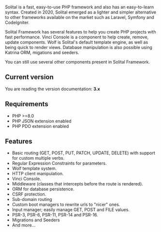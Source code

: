 Solital is a fast, easy-to-use PHP framework and also has an easy-to-learn syntax. Created in 2020, Solital emerged as a lighter and simpler alternative to other frameworks available on the market such as Laravel, Symfony and CodeIgniter.

Solital Framework has several features to help you create PHP projects with fast performance. Vinci Console is a component to help create, remove, update components. Wolf is Solital's default template engine, as well as being quick to render views. Database manipulation is also possible using Katrina ORM, migations and seeders.

You can still use several other components present in Solital Framework.
        
## Current version

You are reading the version documentation: **3.x**

## Requirements

- PHP >=8.0
- PHP JSON extension enabled
- PHP PDO extension enabled

## Features

- Basic routing (GET, POST, PUT, PATCH, UPDATE, DELETE) with support for custom multiple verbs.
- Regular Expression Constraints for parameters.
- Wolf template system.
- HTTP client manipulation.
- Vinci Console.
- Middleware (classes that intercepts before the route is rendered).
- ORM for database persistence.
- CSRF protection.
- Sub-domain routing
- Custom boot managers to rewrite urls to "nicer" ones.
- Input manager; easily manage GET, POST and FILE values.
- PSR-3, PSR-6, PSR-11, PSR-14 and PSR-16.
- Migrations and Seeders
- And more...